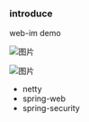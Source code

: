 ### introduce 

web-im demo

![图片](https://user-images.githubusercontent.com/44020055/184276414-18a83bbd-4023-40a7-bd82-b7d82bd1361b.png)

![图片](https://user-images.githubusercontent.com/44020055/184276403-75cac86b-c8eb-45e5-8b7c-29cc120a669b.png)

- netty
- spring-web
- spring-security
